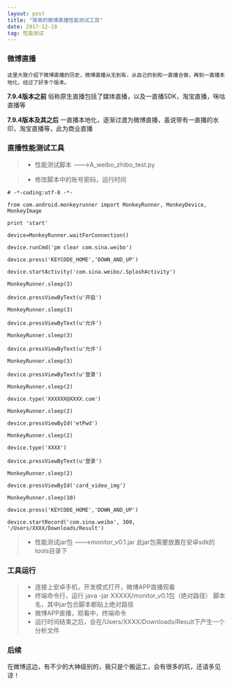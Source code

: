 ```yaml
---
layout: post
title: "简单的微博直播性能测试工具"
date: 2017-12-18   
tag: 性能测试 
---
```


### 微博直播       
	
	这里大致介绍下微博直播的历史，微博直播从无到有，从自己的到和一直播合做，再到一直播本地化，经过了好多个版本。
**7.9.4版本之前**
	俗称原生直播包括了媒体直播，以及一直播SDK，淘宝直播，咪咕直播等
	
**7.9.4版本及其之后**
	一直播本地化，逐渐过渡为微博直播，虽说带有一直播的水印，淘宝直播等，此为商业直播
	

### 直播性能测试工具

>* 性能测试脚本 --->A_weibo_zhibo_test.py

>* 修改脚本中的账号密码，运行时间
	
```
# -*-coding:utf-8 -*- 

from com.android.monkeyrunner import MonkeyRunner, MonkeyDevice, MonkeyImage

print 'start'

device=MonkeyRunner.waitForConnection()

device.runCmd('pm clear com.sina.weibo')

device.press('KEYCODE_HOME','DOWN_AND_UP')

device.startActivity('com.sina.weibo/.SplashActivity')

MonkeyRunner.sleep(3)

device.pressViewByText(u'开启')

MonkeyRunner.sleep(3)

device.pressViewByText(u'允许')

MonkeyRunner.sleep(3)

device.pressViewByText(u'允许')

MonkeyRunner.sleep(3)

device.pressViewByText(u'登录')

MonkeyRunner.sleep(2)

device.type('XXXXXX@XXXX.com')

MonkeyRunner.sleep(2)

device.pressViewById('etPwd')

MonkeyRunner.sleep(2)

device.type('XXXX')

device.pressViewByText(u'登录')

MonkeyRunner.sleep(2)

device.pressViewById('card_video_img')

MonkeyRunner.sleep(10)

device.press('KEYCODE_HOME','DOWN_AND_UP')

device.startRecord('com.sina.weibo', 300, '/Users/XXXX/Downloads/Result')

```

>* 性能测试jar包 --->monitor_v0.1.jar
 此jar包需要放置在安卓sdk的tools目录下
	
### 工具运行
>* 连接上安卓手机，开发模式打开，微博APP直播观看
>* 终端命令行，运行  java -jar  XXXXX/monitor_v0.1包（绝对路径）   脚本名，其中jar包合脚本都贴上绝对路径
>* 微博APP直播，观看中，终端命令
>* 运行时间结束之后，会在/Users/XXXX/Downloads/Result下产生一个分析文件

### 后续
在微博这边，有不少的大神级别的，我只是个搬运工，会有很多的坑，还请多见谅！


